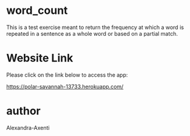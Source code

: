# word_count

This is a test exercise meant to return the frequency at which a word is repeated in a sentence as a whole word or based on a partial match.

# Website Link

Please click on the link below to access the app:

https://polar-savannah-13733.herokuapp.com/

# author

Alexandra-Axenti
